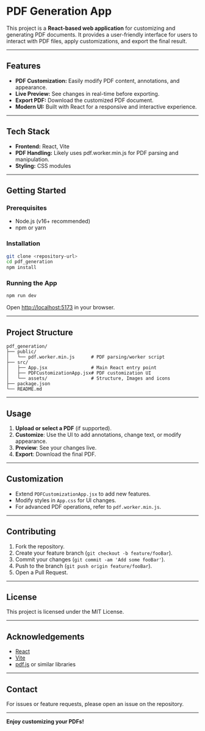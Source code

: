 # PDF Generation App

This project is a **React-based web application** for customizing and generating PDF documents. It provides a user-friendly interface for users to interact with PDF files, apply customizations, and export the final result.

---

## Features

- **PDF Customization:** Easily modify PDF content, annotations, and appearance.
- **Live Preview:** See changes in real-time before exporting.
- **Export PDF:** Download the customized PDF document.
- **Modern UI:** Built with React for a responsive and interactive experience.

---

## Tech Stack

- **Frontend:** React, Vite
- **PDF Handling:** Likely uses pdf.worker.min.js for PDF parsing and manipulation.
- **Styling:** CSS modules

---

## Getting Started

### Prerequisites

- Node.js (v16+ recommended)
- npm or yarn

### Installation

```bash
git clone <repository-url>
cd pdf_generation
npm install
```

### Running the App

```bash
npm run dev
```

Open [http://localhost:5173](http://localhost:5173) in your browser.

---

## Project Structure

```
pdf_generation/
├── public/
│   └── pdf.worker.min.js      # PDF parsing/worker script
├── src/
│   ├── App.jsx                # Main React entry point
│   ├── PDFCustomizationApp.jsx# PDF customization UI
│   └── assets/                # Structure, Images and icons
├── package.json
└── README.md
```

---

## Usage

1. **Upload or select a PDF** (if supported).
2. **Customize**: Use the UI to add annotations, change text, or modify appearance.
3. **Preview**: See your changes live.
4. **Export**: Download the final PDF.

---

## Customization

- Extend `PDFCustomizationApp.jsx` to add new features.
- Modify styles in `App.css` for UI changes.
- For advanced PDF operations, refer to `pdf.worker.min.js`.

---

## Contributing

1. Fork the repository.
2. Create your feature branch (`git checkout -b feature/fooBar`).
3. Commit your changes (`git commit -am 'Add some fooBar'`).
4. Push to the branch (`git push origin feature/fooBar`).
5. Open a Pull Request.

---

## License

This project is licensed under the MIT License.

---

## Acknowledgements

- [React](https://react.dev/)
- [Vite](https://vitejs.dev/)
- [pdf.js](https://mozilla.github.io/pdf.js/) or similar libraries

---

## Contact

For issues or feature requests, please open an issue on the repository.

---

**Enjoy customizing your PDFs!**